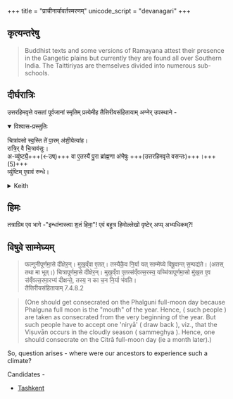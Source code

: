 +++
title = "प्राचीनार्यावर्तस्मरणम्"
unicode_script = "devanagari"
+++

## कृत्यन्तरेषु
> Buddhist texts and some versions of Ramayana attest their presence in the Gangetic plains but currently they are found all over Southern India. The Taittiriyas are themselves divided into numerous sub-schools. 

## दीर्घरात्रिः
उत्तरहिमवृत्ते वसतां पूर्वजानां स्मृतिम् प्रत्येमीह तैत्तिरीयसंहितायाम् अग्नेर् उपस्थाने -

<details open><summary>विश्वास-प्रस्तुतिः</summary>

चित्रा॑वसो स्व॒स्ति ते॑ पा॒रम् अ॑शी॒येत्या॑ह।  
रात्रि॒र् वै चि॒त्राव॑सुः।  
अ-व्यु॑ष्ट्यै॒+++(←उष्)+++ वा ए॒तस्यै॑ पु॒रा ब्रा॑ह्म॒णा अ॑भैषुः +++(उत्तरहिमवृत्ते वसन्तः)+++।+++(5)+++  
व्यु॑ष्टिम् ए॒वाव॑ रुन्धे।
</details>

<details><summary>Keith</summary>

'O thou of various splendour, in safety may I reach the end of thee', he says;  
that of various splendour is the night.  
The Brahmans aforetime feared its not dawning;  
verily he wins the dawn.
</details>

## हिमः
तत्राग्रिम एव भागे -"इन्धा॑नास्त्वा श॒तं हिमा॒"! एवं बहुत्र हिमोल्लेखो वृष्टेर् अप्य् अभ्यधिकम्?!

## विषुवे साम्मेघ्यम्
> फल्गुनीपूर्णमा॒से दी॑क्षेर॒न्। मुख॒व्ँवा ए॒तत्। तस्यैकै॒व नि॒र्या यत् साम्मे॑घ्ये विषू॒वान्त् स॒म्पद्य॑ते। (अतस् तथा मा भूत्।) चित्रापूर्णमा॒से दी॑क्षेर॒न्। मुख॒व्ँवा ए॒तत्स॑व्ँवत्स॒रस्य॒ यच्चि॑त्रापूर्णमा॒सो मु॑ख॒त ए॒व स॑व्ँवत्स॒रमा॒रभ्य॑ दीक्षन्ते॒, तस्य॒ न का च॒न नि॒र्या भ॑वति।  
> तैत्तिरीयसंहितायाम् 7.4.8.2

> (One should get consecrated on the Phalguni full-moon day because Phalguna full moon is the "mouth" of the year. Hence, ( such people ) are taken as consecrated from the very beginning of the year. But such people have to accept one 'niryā' ( draw back ), viz., that the Viṣuvān occurs in the cloudly season ( sammeghya ). Hence, one should consecrate on the Citrā full-moon day (ie a month later).) 

So, question arises - where were our ancestors to experience such a climate? 

Candidates -

- [Tashkent](https://weather-and-climate.com/average-monthly-Rainfall-Temperature-Sunshine,tashkent,Uzbekistan)